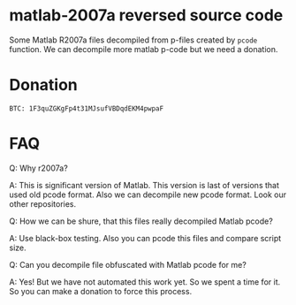 # matlab-2007a reversed source code

Some Matlab R2007a files decompiled from p-files created by `pcode` function.
We can decompile more matlab p-code but we need a donation.

# Donation
```
BTC: 1F3quZGKgFp4t31MJsufVBDqdEKM4pwpaF
```

# FAQ
Q: Why r2007a?

A: This is significant version of Matlab. This version is last of versions that used old pcode format. Also we can decompile new pcode format. Look our other repositories.

Q: How we can be shure, that this files really decompiled Matlab pcode?

A: Use black-box testing. Also you can pcode this files and compare script size.

Q: Can you decompile file obfuscated with Matlab pcode for me?

A: Yes! But we have not automated this work yet. So we spent a time for it. So you can make a donation to force this process.
